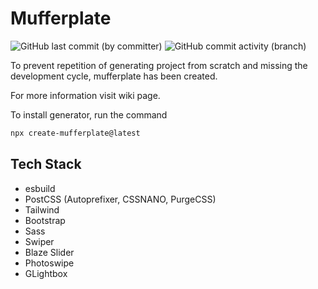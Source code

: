 # Mufferplate

![GitHub last commit (by committer)](https://img.shields.io/github/last-commit/furkantaskin/mufferplate)
![GitHub commit activity (branch)](https://img.shields.io/github/commit-activity/m/furkantaskin/mufferplate)




To prevent repetition of generating project from scratch and missing the development cycle, mufferplate has been created.

For more information visit wiki page.

To install generator, run the command

```bash
npx create-mufferplate@latest
```

## Tech Stack

- esbuild
- PostCSS (Autoprefixer, CSSNANO, PurgeCSS)
- Tailwind
- Bootstrap
- Sass
- Swiper
- Blaze Slider
- Photoswipe
- GLightbox
